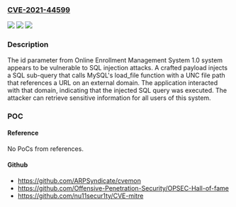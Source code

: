 ### [CVE-2021-44599](https://cve.mitre.org/cgi-bin/cvename.cgi?name=CVE-2021-44599)
![](https://img.shields.io/static/v1?label=Product&message=n%2Fa&color=blue)
![](https://img.shields.io/static/v1?label=Version&message=n%2Fa&color=blue)
![](https://img.shields.io/static/v1?label=Vulnerability&message=n%2Fa&color=brighgreen)

### Description

The id parameter from Online Enrollment Management System 1.0 system appears to be vulnerable to SQL injection attacks. A crafted payload injects a SQL sub-query that calls MySQL's load_file function with a UNC file path that references a URL on an external domain. The application interacted with that domain, indicating that the injected SQL query was executed. The attacker can retrieve sensitive information for all users of this system.

### POC

#### Reference
No PoCs from references.

#### Github
- https://github.com/ARPSyndicate/cvemon
- https://github.com/Offensive-Penetration-Security/OPSEC-Hall-of-fame
- https://github.com/nu11secur1ty/CVE-mitre

